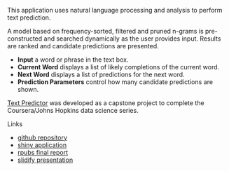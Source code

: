 
This application uses natural language processing and analysis to perform text prediction.

A model based on frequency-sorted, filtered and pruned n-grams is pre-constructed and searched dynamically as the user provides input. Results are ranked and candidate predictions are presented.

* **Input** a word or phrase in the text box.
* **Current Word** displays a list of likely completions of the current word.
* **Next Word** displays a list of predictions for the next word.
* **Prediction Parameters** control how many candidate predictions are shown.

[Text Predictor](https://pchuck.shinyapps.io/text-predictor) was developed as a capstone project to complete the Coursera/Johns Hopkins data science series.

Links

* [github repository](https://github.com/pchuck/coursera-ds-capstone)
* [shiny application](https://pchuck.shinyapps.io/text-predictor)
* [rpubs final report](http://rpubs.com/pchuck/text-predictor) 
* [slidify presentation](http://rpubs.com/pchuck/text-predictor-slides)
